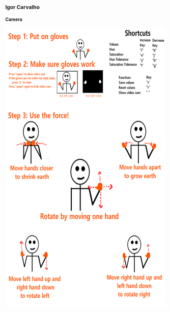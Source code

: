 ### Igor Carvalho
#### Camera

<img src="Homework2/bin/data/Tutorial.png" width="680" height="880"> 
